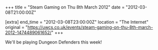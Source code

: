 +++
title = "Steam Gaming on Thu 8th March 2012"
date = "2012-03-08T21:00:00Z"

[extra]
end_time = "2012-03-08T23:00:00Z"
location = "The Internet"
original = "https://uwcs.co.uk/events/steam-gaming-on-thu-8th-march-2012-1474489061652/"
+++

We'll be playing Dungeon Defenders this week\!

